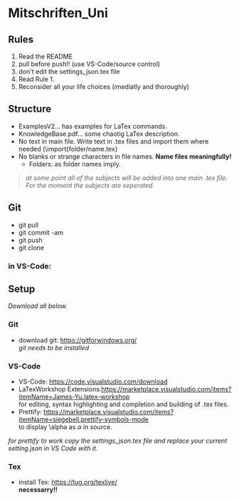 # Mitschriften_Uni

## Rules
1. Read the README
2. pull before push!! (use VS-Code/source control)  
3. don't edit the settings_json.tex file
4. Read Rule 1.
5. Reconsider all your life choices (imediatly and thoroughly)

## Structure
+ ExamplesV2... has examples for LaTex commands.  
+ KnowledgeBase.pdf... some chaotig LaTex description.  
+ No text in main file. Write text in .tex files and import them where needed (\import{folder/name.tex}  
+ No blanks or strange characters in file names. **Name files meaningfully!**  
    + Folders: as folder names imply.

> *at some point all of the subjects will be added into one main .tex file. For the moment the subjects are seperated.*

## Git
+ git pull
+ git commit -am
+ git push
+ git clone
### in VS-Code:

###

## Setup  
*Download all below.*

### Git
+ download git: https://gitforwindows.org/  
    *git needs to be installed*

### VS-Code
+ VS-Code: https://code.visualstudio.com/download  
+ LaTexWorkshop Extensions:https://marketplace.visualstudio.com/items?itemName=James-Yu.latex-workshop  
    for editing, syntax highlighting and completion and building of .tex files.  
+ Prettify: https://marketplace.visualstudio.com/items?itemName=siegebell.prettify-symbols-mode  
    to display \alpha as $\alpha$ in source.

*for prettify to work copy the settings_json.tex file and replace your current setting.json in VS Code with it.*


### Tex
+ install Tex: https://tug.org/texlive/  
__necessarry!!__
